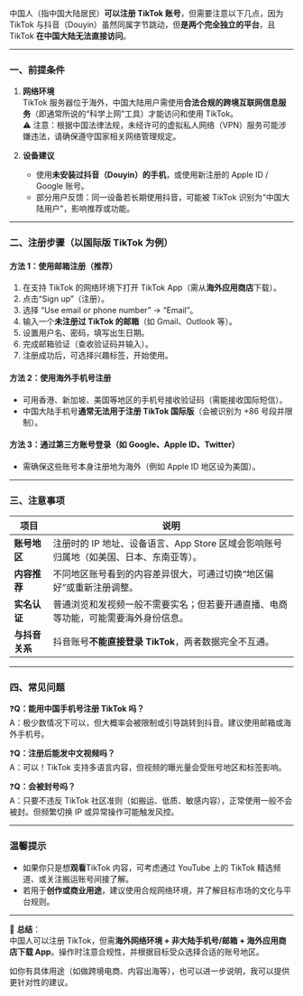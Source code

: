 中国人（指中国大陆居民）**可以注册 TikTok 账号**，但需要注意以下几点，因为 TikTok 与抖音（Douyin）虽然同属字节跳动，但**是两个完全独立的平台**，且 TikTok **在中国大陆无法直接访问**。

---

### 一、前提条件

1. **网络环境**  
   TikTok 服务器位于海外，中国大陆用户需使用**合法合规的跨境互联网信息服务**（即通常所说的“科学上网”工具）才能访问和使用 TikTok。  
   ⚠️ 注意：根据中国法律法规，未经许可的虚拟私人网络（VPN）服务可能涉嫌违法，请确保遵守国家相关网络管理规定。

2. **设备建议**  
   - 使用**未安装过抖音（Douyin）的手机**，或使用新注册的 Apple ID / Google 账号。
   - 部分用户反馈：同一设备若长期使用抖音，可能被 TikTok 识别为“中国大陆用户”，影响推荐或功能。

---

### 二、注册步骤（以国际版 TikTok 为例）

#### 方法 1：使用邮箱注册（推荐）
1. 在支持 TikTok 的网络环境下打开 TikTok App（需从**海外应用商店**下载）。
2. 点击“Sign up”（注册）。
3. 选择 “Use email or phone number” → “Email”。
4. 输入一个**未注册过 TikTok 的邮箱**（如 Gmail、Outlook 等）。
5. 设置用户名、密码，填写出生日期。
6. 完成邮箱验证（查收验证码并输入）。
7. 注册成功后，可选择兴趣标签，开始使用。

#### 方法 2：使用海外手机号注册
- 可用香港、新加坡、美国等地区的手机号接收验证码（需能接收国际短信）。
- 中国大陆手机号**通常无法用于注册 TikTok 国际版**（会被识别为 +86 号段并限制）。

#### 方法 3：通过第三方账号登录（如 Google、Apple ID、Twitter）
- 需确保这些账号本身注册地为海外（例如 Apple ID 地区设为美国）。

---

### 三、注意事项

| 项目 | 说明 |
|------|------|
| **账号地区** | 注册时的 IP 地址、设备语言、App Store 区域会影响账号归属地（如美国、日本、东南亚等）。 |
| **内容推荐** | 不同地区账号看到的内容差异很大，可通过切换“地区偏好”或重新注册调整。 |
| **实名认证** | 普通浏览和发视频一般不需要实名；但若要开通直播、电商等功能，可能需要海外身份信息。 |
| **与抖音关系** | 抖音账号**不能直接登录 TikTok**，两者数据完全不互通。 |

---

### 四、常见问题

❓**Q：能用中国手机号注册 TikTok 吗？**  
A：极少数情况下可以，但大概率会被限制或引导跳转到抖音。建议使用邮箱或海外手机号。

❓**Q：注册后能发中文视频吗？**  
A：可以！TikTok 支持多语言内容，但视频的曝光量会受账号地区和标签影响。

❓**Q：会被封号吗？**  
A：只要不违反 TikTok 社区准则（如搬运、低质、敏感内容），正常使用一般不会被封。但频繁切换 IP 或异常操作可能触发风控。

---

### 温馨提示
- 如果你只是想**观看**TikTok 内容，可考虑通过 YouTube 上的 TikTok 精选频道、或关注搬运账号间接了解。
- 若用于**创作或商业用途**，建议使用合规网络环境，并了解目标市场的文化与平台规则。

---

📌 **总结**：  
中国人可以注册 TikTok，但需**海外网络环境 + 非大陆手机号/邮箱 + 海外应用商店下载 App**。操作时注意合规性，并根据目标受众选择合适的账号地区。

如你有具体用途（如做跨境电商、内容出海等），也可以进一步说明，我可以提供更针对性的建议。